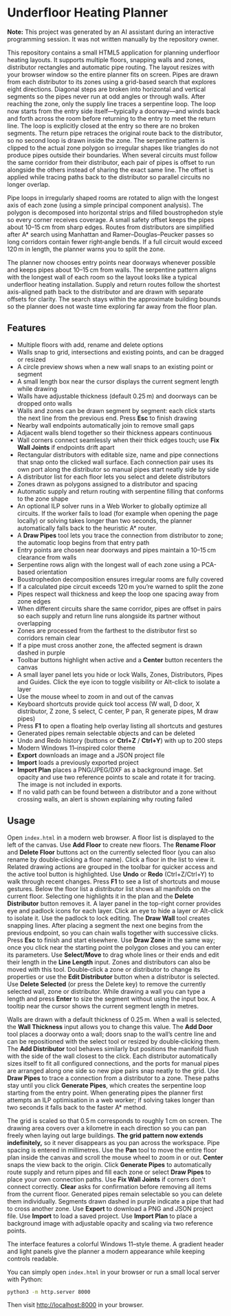 # Underfloor Heating Planner

**Note:** This project was generated by an AI assistant during an interactive
programming session. It was not written manually by the repository owner.

This repository contains a small HTML5 application for planning underfloor
heating layouts. It supports multiple floors, snapping walls and zones,
distributor rectangles and automatic pipe routing.
The layout resizes with your browser window so the entire planner fits on screen.
Pipes are drawn from each distributor to its zones using a grid-based search
that explores eight directions. Diagonal steps are broken into horizontal and
vertical segments so the pipes never run at odd angles or through walls.
After reaching the zone, only the supply line traces a serpentine loop. The
loop now starts from the entry side itself—typically a doorway—and winds back
and forth across the room before returning to the entry to meet the return
line. The loop is explicitly closed at the entry so there are no broken
segments. The return pipe retraces the original route back to the distributor,
so no second loop is drawn inside the zone. The serpentine pattern is clipped to
the actual zone polygon so irregular shapes like triangles do not produce pipes
outside their boundaries.
When several circuits must follow the same corridor from their distributor,
each pair of pipes is offset to run alongside the others instead of sharing the
exact same line.
The offset is applied while tracing paths back to the distributor so parallel
circuits no longer overlap.

Pipe loops in irregularly shaped rooms are rotated to align with the longest
axis of each zone (using a simple principal component analysis). The polygon is
decomposed into horizontal strips and filled boustrophedon style so every
corner receives coverage. A small safety offset keeps the pipes about
10–15 cm from sharp edges. Routes from distributors are simplified after A*
search using Manhattan and Ramer–Douglas–Peucker passes so long corridors
contain fewer right‑angle bends. If a full circuit would exceed
120 m in length, the planner warns you to split the zone.

The planner now chooses entry points near doorways whenever possible and keeps
pipes about 10–15 cm from walls. The serpentine pattern aligns with the longest
wall of each room so the layout looks like a typical underfloor heating
installation. Supply and return routes follow the shortest axis-aligned path
back to the distributor and are drawn with separate offsets for clarity.
The search stays within the approximate building bounds so the planner does not
waste time exploring far away from the floor plan.

## Features

- Multiple floors with add, rename and delete options
- Walls snap to grid, intersections and existing points, and can be dragged or resized
- A circle preview shows when a new wall snaps to an existing point or segment
- A small length box near the cursor displays the current segment length while drawing
- Walls have adjustable thickness (default 0.25 m) and doorways can be dropped onto walls
- Walls and zones can be drawn segment by segment: each click starts the next line from the previous end. Press **Esc** to finish drawing
- Nearby wall endpoints automatically join to remove small gaps
- Adjacent walls blend together so their thickness appears continuous
- Wall corners connect seamlessly when their thick edges touch; use **Fix Wall Joints** if endpoints drift apart
- Rectangular distributors with editable size, name and pipe connections that snap onto the clicked wall surface. Each connection pair uses its own port along the distributor so manual pipes start neatly side by side
- A distributor list for each floor lets you select and delete distributors
- Zones drawn as polygons assigned to a distributor and spacing
- Automatic supply and return routing with serpentine filling that
  conforms to the zone shape
- An optional ILP solver runs in a Web Worker to globally optimize
  all circuits. If the worker fails to load (for example when opening the page locally) or solving takes longer than two seconds, the
  planner automatically falls back to the heuristic A* router.
- A **Draw Pipes** tool lets you trace the connection from distributor to zone;
  the automatic loop begins from that entry path
- Entry points are chosen near doorways and pipes maintain a 10–15 cm
  clearance from walls
- Serpentine rows align with the longest wall of each zone using a PCA-based orientation
- Boustrophedon decomposition ensures irregular rooms are fully covered
- If a calculated pipe circuit exceeds 120 m you’re warned to split the zone
- Pipes respect wall thickness and keep the loop one spacing away from zone edges
- When different circuits share the same corridor, pipes are offset in pairs so
  each supply and return line runs alongside its partner without overlapping
- Zones are processed from the farthest to the distributor first so corridors remain clear
- If a pipe must cross another zone, the affected segment is drawn dashed in purple
- Toolbar buttons highlight when active and a **Center** button recenters the canvas
- A small layer panel lets you hide or lock Walls, Zones, Distributors, Pipes and Guides. Click the eye icon to toggle visibility or Alt-click to isolate a layer
- Use the mouse wheel to zoom in and out of the canvas
- Keyboard shortcuts provide quick tool access (W wall, D door, X distributor, Z zone, S select, C center, P pan, R generate pipes, M draw pipes)
- Press **F1** to open a floating help overlay listing all shortcuts and gestures
- Generated pipes remain selectable objects and can be deleted
- Undo and Redo history (buttons or **Ctrl+Z** / **Ctrl+Y**) with up to 200 steps
- Modern Windows 11–inspired color theme
- **Export** downloads an image and a JSON project file
- **Import** loads a previously exported project
- **Import Plan** places a PNG/JPEG/DXF as a background image. Set opacity and use two reference
  points to scale and rotate it for tracing. The image is not included in exports.
- If no valid path can be found between a distributor and a zone without
  crossing walls, an alert is shown explaining why routing failed

## Usage

Open `index.html` in a modern web browser. A floor list is displayed to the left of the canvas. Use **Add Floor** to create new floors. The **Rename Floor** and **Delete Floor** buttons act on the currently selected floor (you can also rename by double‑clicking a floor name). Click a floor in the list to view it. Related drawing actions are grouped in the toolbar for quicker access and the active tool button is highlighted. Use **Undo** or **Redo** (Ctrl+Z/Ctrl+Y) to walk through recent changes. Press **F1** to see a list of shortcuts and mouse gestures.
Below the floor list a distributor list shows all manifolds on the current floor. Selecting one highlights it in the plan and the **Delete Distributor** button removes it.
A layer panel in the top-right corner provides eye and padlock icons for each layer. Click an eye to hide a layer or Alt-click to isolate it. Use the padlock to lock editing.
The **Draw Wall** tool creates snapping lines. After placing a segment the next one begins from the previous endpoint, so you can chain walls together with successive clicks. Press **Esc** to finish and start elsewhere. Use **Draw Zone** in the same way; once you click near the starting point the polygon closes and you can enter its parameters. Use **Select/Move** to drag whole lines or their ends and edit their length in the **Line Length** input. Zones and distributors can also be moved with this tool. Double‑click a zone or distributor to change its properties or use the **Edit Distributor** button when a distributor is selected. Use **Delete Selected** (or press the Delete key) to remove the currently selected wall, zone or distributor.
While drawing a wall you can type a length and press **Enter** to size the segment without using the input box. A tooltip near the cursor shows the current segment length in metres.

Walls are drawn with a default thickness of 0.25 m. When a wall is selected, the **Wall Thickness** input allows you to change this value. The **Add Door** tool places a doorway onto a wall; doors snap to the wall’s centre line and can be repositioned with the select tool or resized by double‑clicking them. The **Add Distributor** tool behaves similarly but positions the manifold flush with the side of the wall closest to the click. Each distributor automatically sizes itself to fit all configured connections, and the ports for manual pipes are arranged along one side so new pipe pairs snap neatly to the grid. Use **Draw Pipes** to trace a connection from a distributor to a zone. These paths stay until you click **Generate Pipes**, which creates the serpentine loop starting from the entry point. When generating pipes the planner first attempts an ILP optimisation in a web worker; if solving takes longer than two seconds it falls back to the faster A* method.

The grid is scaled so that 0.5 m corresponds to roughly 1 cm on screen. The drawing area covers over a kilometre in each direction so you can pan freely when laying out large buildings. **The grid pattern now extends indefinitely,** so it never disappears as you pan across the workspace. Pipe spacing is entered in millimetres. Use the **Pan** tool to move the entire floor plan inside the canvas and scroll the mouse wheel to zoom in or out. **Center** snaps the view back to the origin. Click **Generate Pipes** to automatically route supply and return pipes and fill each zone or select **Draw Pipes** to place your own connection paths. Use **Fix Wall Joints** if corners don't connect correctly. **Clear** asks for confirmation before removing all items from the current floor. Generated pipes remain selectable so you can delete them individually. Segments drawn dashed in purple indicate a pipe that had to cross another zone. Use **Export** to download a PNG and JSON project file. Use **Import** to load a saved project. Use **Import Plan** to place a background image with adjustable opacity and scaling via two reference points.

The interface features a colorful Windows 11–style theme. A gradient header and light panels give the planner a modern appearance while keeping controls readable.

You can simply open `index.html` in your browser or run a small local server
with Python:

```bash
python3 -m http.server 8000
```

Then visit [http://localhost:8000](http://localhost:8000) in your browser.
